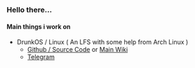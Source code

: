 ### Hello there...

#### Main things i work on
* DrunkOS / Linux ( An LFS with some help from Arch Linux )
    * [Github / Source Code](https://github.com/Drunk-Linux) or [Main Wiki](https://drunkos.martinvlba.eu/)
    * [Telegram](https://t.me/drunk_distro)
